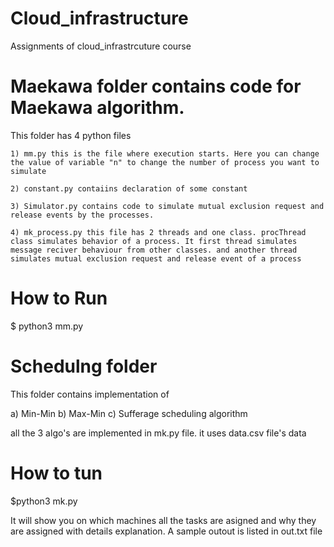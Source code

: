 # Cloud_infrastructure
Assignments of cloud_infrastrcuture course 


# Maekawa folder contains code for Maekawa algorithm. 
  This folder has 4 python files
  
    1) mm.py this is the file where execution starts. Here you can change the value of variable "n" to change the number of process you want to simulate
    
    2) constant.py contaiins declaration of some constant
    
    3) Simulator.py contains code to simulate mutual exclusion request and release events by the processes.
    
    4) mk_process.py this file has 2 threads and one class. procThread class simulates behavior of a process. It first thread simulates message reciver behaviour from other classes. and another thread simulates mutual exclusion request and release event of a process
    
    
 #   How to Run
 
 $ python3 mm.py
    
# Schedulng folder

This folder contains implementation of 

a) Min-Min b) Max-Min c) Sufferage scheduling algorithm 

all the 3 algo's are implemented in mk.py file. it uses data.csv file's data 

# How to tun

$python3 mk.py

It will show you on which machines all the tasks are asigned and why they are assigned with details explanation. A sample outout is listed in out.txt file 
